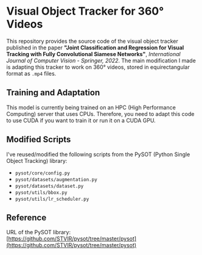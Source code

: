 # Visual Object Tracker for 360° Videos

This repository provides the source code of the visual object tracker published in the paper **"Joint Classification and Regression for Visual Tracking with Fully Convolutional Siamese Networks"**, *International Journal of Computer Vision - Springer, 2022*. The main modification I made is adapting this tracker to work on 360° videos, stored in equirectangular format as `.mp4` files.

## Training and Adaptation

This model is currently being trained on an HPC (High Performance Computing) server that uses CPUs. Therefore, you need to adapt this code to use CUDA if you want to train it or run it on a CUDA GPU.

## Modified Scripts

I've reused/modified the following scripts from the PySOT (Python Single Object Tracking) library:

- `pysot/core/config.py`
- `pysot/datasets/augmentation.py`
- `pysot/datasets/dataset.py`
- `pysot/utils/bbox.py`
- `pysot/utils/lr_scheduler.py`

## Reference

URL of the PySOT library: [https://github.com/STVIR/pysot/tree/master/pysot](https://github.com/STVIR/pysot/tree/master/pysot)
